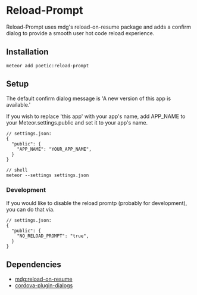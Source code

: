 # Reload-Prompt

Reload-Prompt uses mdg's reload-on-resume package and adds a confirm dialog to provide a smooth user hot code reload experience.

## Installation

```
meteor add poetic:reload-prompt
```

## Setup

The default confirm dialog message is 'A new version of this app is available.'

If you wish to replace 'this app' with your app's name, add APP_NAME to your
Meteor.settings.public and set it to your app's name.

```
// settings.json:
{
  "public": {
    "APP_NAME": "YOUR_APP_NAME",
  }
}

// shell
meteor --settings settings.json
```

### Development

If you would like to disable the reload promtp (probably for development), you
can do that via.

```
// settings.json:
{
  "public": {
    "NO_RELOAD_PROMPT": "true",
  }
}
```

## Dependencies

- [mdg:reload-on-resume](https://github.com/meteor/mobile-packages/blob/master/packages/mdg:reload-on-resume/README.md)
- [cordova-plugin-dialogs](https://github.com/apache/cordova-plugin-dialogs)
